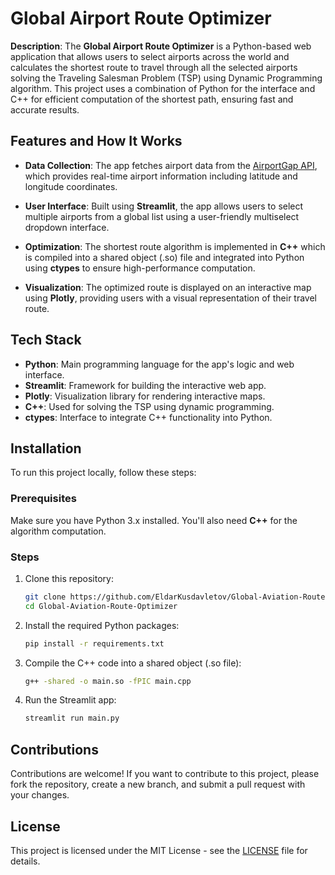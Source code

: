 # Global Airport Route Optimizer

**Description**:
The **Global Airport Route Optimizer** is a Python-based web application that allows users to select airports across the world and calculates the shortest route to travel through all the selected airports solving the Traveling Salesman Problem (TSP) using Dynamic Programming algorithm. This project uses a combination of Python for the interface and C++ for efficient computation of the shortest path, ensuring fast and accurate results.

## Features and How It Works

- **Data Collection**: The app fetches airport data from the [AirportGap API](https://airportgap.com/api), which provides real-time airport information including latitude and longitude coordinates.

- **User Interface**: Built using **Streamlit**, the app allows users to select multiple airports from a global list using a user-friendly multiselect dropdown interface.

- **Optimization**: The shortest route algorithm is implemented in **C++** which is compiled into a shared object (.so) file and integrated into Python using **ctypes** to ensure high-performance computation.

- **Visualization**: The optimized route is displayed on an interactive map using **Plotly**, providing users with a visual representation of their travel route.

## Tech Stack

- **Python**: Main programming language for the app's logic and web interface.
- **Streamlit**: Framework for building the interactive web app.
- **Plotly**: Visualization library for rendering interactive maps.
- **C++**: Used for solving the TSP using dynamic programming.
- **ctypes**: Interface to integrate C++ functionality into Python.

## Installation

To run this project locally, follow these steps:

### Prerequisites

Make sure you have Python 3.x installed. You'll also need **C++** for the algorithm computation.

### Steps

1. Clone this repository:
   ```bash
   git clone https://github.com/EldarKusdavletov/Global-Aviation-Route-Optimizer.git
   cd Global-Aviation-Route-Optimizer
   ```

2. Install the required Python packages:
    ```bash
    pip install -r requirements.txt
    ```

3. Compile the C++ code into a shared object (.so file):
    ```bash
    g++ -shared -o main.so -fPIC main.cpp
    ```

4. Run the Streamlit app:
    ```bash
    streamlit run main.py
    ```

## Contributions
Contributions are welcome! If you want to contribute to this project, please fork the repository, create a new branch, and submit a pull request with your changes.

## License
This project is licensed under the MIT License - see the [LICENSE](https://github.com/EldarKusdavletov/Global-Aviation-Route-Optimizer/blob/master/LICENSE) file for details.
